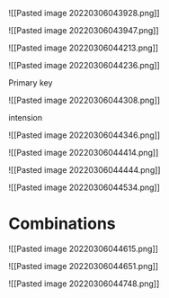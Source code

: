 ![[Pasted image 20220306043928.png]]

![[Pasted image 20220306043947.png]]

![[Pasted image 20220306044213.png]]

![[Pasted image 20220306044236.png]]

Primary key

![[Pasted image 20220306044308.png]]

intension

![[Pasted image 20220306044346.png]]

![[Pasted image 20220306044414.png]]

![[Pasted image 20220306044444.png]]

![[Pasted image 20220306044534.png]]

# Combinations

![[Pasted image 20220306044615.png]]

![[Pasted image 20220306044651.png]]

![[Pasted image 20220306044748.png]]

